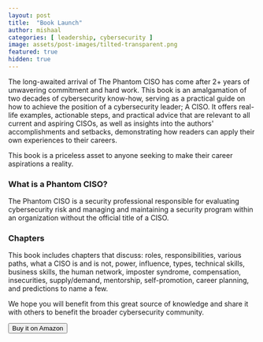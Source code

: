 ```yaml
---
layout: post
title:  "Book Launch"
author: mishaal
categories: [ leadership, cybersecurity ]
image: assets/post-images/tilted-transparent.png
featured: true
hidden: true
---
```


The long-awaited arrival of The Phantom CISO has come after 2+ years of unwavering commitment and hard work. This book is an amalgamation of two decades of cybersecurity know-how, serving as a practical guide on how to achieve the position of a cybersecurity leader; A CISO. It offers real-life examples, actionable steps, and practical advice that are relevant to all current and aspiring CISOs, as well as insights into the authors' accomplishments and setbacks, demonstrating how readers can apply their own experiences to their careers.

This book is a priceless asset to anyone seeking to make their career aspirations a reality.

### What is a Phantom CISO?
>
The Phantom CISO is a <span class="spoiler"> security professional responsible for evaluating cybersecurity risk and managing and maintaining a security program within an organization without the official</span> title of a CISO.


### Chapters

This book includes chapters that discuss: roles, responsibilities, various paths, what a CISO is and is not, power, influence, types, technical skills, business skills, the human network, imposter syndrome, compensation, insecurities, supply/demand, mentorship, self-promotion, career planning, and predictions to name a few.

We hope you will benefit from this great source of knowledge and share it with others to benefit the broader cybersecurity community.

<div class="text-center">
<a target="_blank" href="https://amzn.to/3JFWhF5">
<button type="button" class="btn btn-outline-primary" data-mdb-ripple-color="dark">
    Buy it on Amazon
</button>
</a>
</div>
